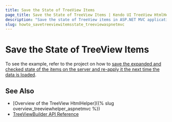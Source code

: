 ```yaml
---
title: Save the State of TreeView Items
page_title: Save the State of TreeView Items | Kendo UI TreeView HtmlHelper for ASP.NET MVC
description: "Save the state of TreeView items in ASP.NET MVC applications."
slug: howto_savetreeviewitemsstate_treeviewaspnetmvc
---
```


# Save the State of TreeView Items

To see the example, refer to the project on how to [save the expanded and checked state of the items on the server and re-apply it the next time the data is loaded](https://github.com/telerik/ui-for-aspnet-mvc-examples/tree/master/treeview/SavingItemsState).

## See Also

* [Overview of the TreeView HtmlHelper]({% slug overview_treeviewhelper_aspnetmvc %})
* [TreeViewBuilder API Reference](http://docs.telerik.com/aspnet-mvc/api/Kendo.Mvc.UI.Fluent/TreeViewBuilder)
